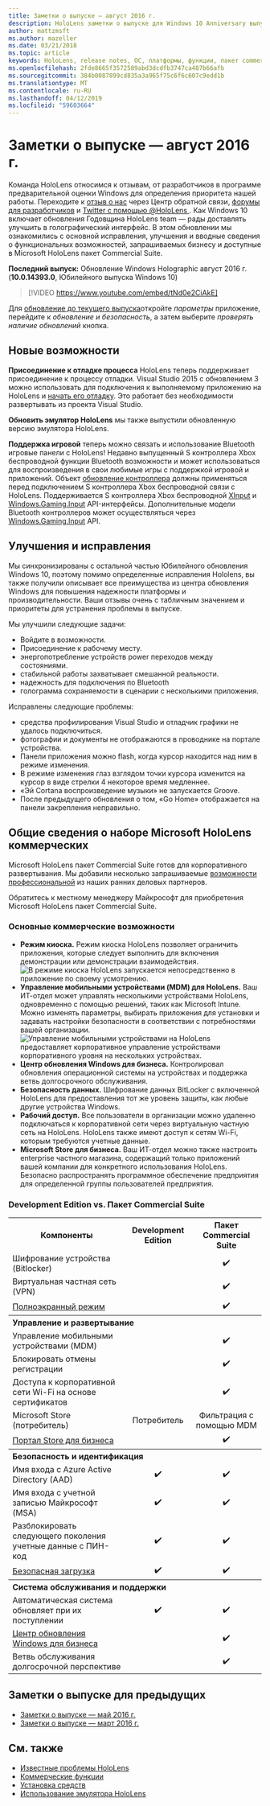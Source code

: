 ```yaml
---
title: Заметки о выпуске — август 2016 г.
description: HoloLens заметки о выпуске для Windows 10 Anniversary выпуска (осенью 2016 г.)
author: mattzmsft
ms.author: mazeller
ms.date: 03/21/2018
ms.topic: article
keywords: HoloLens, release notes, ОС, платформы, функции, пакет commercial suite
ms.openlocfilehash: 2fde8665f3572589abd3dcdfb3747ca487b66afb
ms.sourcegitcommit: 384b0087899cd835a3a965f75c6f6c607c9edd1b
ms.translationtype: MT
ms.contentlocale: ru-RU
ms.lasthandoff: 04/12/2019
ms.locfileid: "59603664"
---
```

# <a name="release-notes---august-2016"></a>Заметки о выпуске — август 2016 г.

Команда HoloLens относимся к отзывам, от разработчиков в программе предварительной оценки Windows для определения приоритета нашей работы. Переходите к [отзыв о нас](give-us-feedback.md) через Центр обратной связи, [форумы для разработчиков](https://forums.hololens.com) и [Twitter с помощью @HoloLens ](https://twitter.com/hololens). Как Windows 10 включает обновления Годовщина HoloLens team — рады доставлять улучшить в голографический интерфейс. В этом обновлении мы ознакомились с основной исправления, улучшения и вводные сведения о функциональных возможностей, запрашиваемых бизнесу и доступные в Microsoft HoloLens пакет Commercial Suite.

**Последний выпуск:** Обновление Windows Holographic август 2016 г. (**10.0.14393.0**, Юбилейного выпуска Windows 10)

>[!VIDEO https://www.youtube.com/embed/tNd0e2CiAkE]

Для [обновление до текущего выпуска](updating-hololens.md)откройте *параметры* приложение, перейдите к *обновление и безопасность*, а затем выберите *проверять наличие обновлений* кнопка.

## <a name="new-features"></a>Новые возможности

**Присоединение к отладке процесса** HoloLens теперь поддерживает присоединение к процессу отладки. Visual Studio 2015 с обновлением 3 можно использовать для подключения к выполняемому приложению на HoloLens и [начать его отладку](using-visual-studio.md#debugging-an-installed-or-running-app). Это работает без необходимости развертывать из проекта Visual Studio.

**Обновить эмулятор HoloLens** мы также выпустили обновленную версию эмулятора HoloLens.

**Поддержка игровой** теперь можно связать и использование Bluetooth игровые панели с HoloLens! Недавно выпущенный S контроллера Xbox беспроводной функции Bluetooth возможности и может использоваться для воспроизведения в свои любимые игры с поддержкой игровой и приложений. Объект [обновление контроллера](http://support.xbox.com/xbox-one/accessories/update-controller-for-stereo-headset-adapter) должны применяться перед подключением S контроллера Xbox беспроводной связи с HoloLens. Поддерживается S контроллера Xbox беспроводной [XInput](https://msdn.microsoft.com/library/windows/desktop/hh405053(v=vs.85).aspx) и [Windows.Gaming.Input](https://msdn.microsoft.com/library/windows/apps/windows.gaming.input.aspx) API-интерфейсы. Дополнительные модели Bluetooth контроллеров может осуществляться через [Windows.Gaming.Input](https://msdn.microsoft.com/library/windows/apps/windows.gaming.input.aspx) API.

## <a name="improvements-and-fixes"></a>Улучшения и исправления

Мы синхронизированы с остальной частью Юбилейного обновления Windows 10, поэтому помимо определенные исправления Hololens, вы также получили описывает все преимущества из центра обновления Windows для повышения надежности платформы и производительности. Ваши отзывы очень с табличным значением и приоритеты для устранения проблемы в выпуске.

Мы улучшили следующие задачи:
* Войдите в возможности.
* Присоединение к рабочему месту.
* энергопотребление устройств power переходов между состояниями.
* стабильной работы захватывает смешанной реальности.
* надежность для подключения по Bluetooth
* голограмма сохраняемости в сценарии с несколькими приложения.

Исправлены следующие проблемы:
* средства профилирования Visual Studio и отладчик графики не удалось подключиться.
* фотографии и документы не отображаются в проводнике на портале устройства.
* Панели приложения можно flash, когда курсор находится над ним в режиме изменения.
* В режиме изменения глаз взглядом точки курсора изменится на курсор в виде стрелки 4 некоторое время медленнее.
* «Эй Cortana воспроизведение музыки» не запускается Groove.
* После предыдущего обновления о том, «Go Home» отображается на панели закрепления неправильно.

## <a name="introducing-microsoft-hololens-commercial-suite"></a>Общие сведения о наборе Microsoft HoloLens коммерческих

Microsoft HoloLens пакет Commercial Suite готов для корпоративного развертывания. Мы добавили несколько запрашиваемые [возможности профессиональной](commercial-features.md) из наших ранних деловых партнеров.

Обратитесь к местному менеджеру Майкрософт для приобретения Microsoft HoloLens пакет Commercial Suite.

### <a name="key-commercial-features"></a>Основные коммерческие возможности 

* **Режим киоска.** Режим киоска HoloLens позволяет ограничить приложения, которые следует выполнить для включения демонстрации или демонстрации взаимодействия.<br>
  ![В режиме киоска HoloLens запускается непосредственно в приложение по своему усмотрению.](images/201608-kioskmode-400px.png)
* **Управление мобильными устройствами (MDM) для HoloLens.** Ваш ИТ-отдел может управлять несколькими устройствами HoloLens, одновременно с помощью решений, таких как Microsoft Intune. Можно изменять параметры, выбирать приложения для установки и задавать настройки безопасности в соответствии с потребностями вашей организации.<br>
  ![Управление мобильными устройствами на HoloLens предоставляет корпоративное управление устройствами корпоративного уровня на нескольких устройствах.](images/201608-enterprisemanagement-400px.png)
* **Центр обновления Windows для бизнеса.** Контролировал обновления операционной системы на устройствах и поддержка ветвь долгосрочного обслуживания.
* **Безопасность данных.** Шифрование данных BitLocker с включенной HoloLens для предоставления тот же уровень защиты, как любые другие устройства Windows.
* **Рабочий доступ.** Все пользователи в организации можно удаленно подключаться к корпоративной сети через виртуальную частную сеть на HoloLens. HoloLens также имеют доступ к сетям Wi-Fi, которым требуются учетные данные.
* **Microsoft Store для бизнеса.** Ваш ИТ-отдел можно также настроить enterprise частного магазина, содержащий только приложений вашей компании для конкретного использования HoloLens. Безопасно распространять программное обеспечение предприятия для определенной группы пользователей предприятия.

### <a name="development-edition-vs-commercial-suite"></a>Development Edition vs. Пакет Commercial Suite

<table>
<tr>
<th>Компоненты</th><th>Development Edition</th><th>Пакет Commercial Suite</th>
</tr><tr>
<td>Шифрование устройства (Bitlocker)</td><td></td><td style="text-align: center;">✔️</td>
</tr><tr>
<td>Виртуальная частная сеть (VPN)</td><td></td><td style="text-align: center;">✔️</td>
</tr><tr>
<td><a href="using-the-windows-device-portal.md#kiosk-mode">Полноэкранный режим</a></td><td></td><td style="text-align: center;">✔️</td>
</tr><tr>
<th colspan="3" style="text-align: left;"> Управление и развертывание</th>
</tr><tr>
<td>Управление мобильными устройствами (MDM)</td><td style="text-align: center;"></td><td style="text-align: center;">✔️</td>
</tr><tr>
<td>Блокировать отмены регистрации</td><td></td><td style="text-align: center;">✔️</td>
</tr><tr>
<td>Доступа к корпоративной сети Wi-Fi на основе сертификатов</td><td></td><td style="text-align: center;">✔️</td>
</tr><tr>
<td>Microsoft Store (потребитель)</td><td style="text-align: center;">Потребитель</td><td style="text-align: center;">Фильтрация с помощью MDM</td>
</tr><tr>
<td><a href="https://technet.microsoft.com/itpro/windows/manage/working-with-line-of-business-apps">Портал Store для бизнеса</a></td><td></td><td style="text-align: center;">✔️</td>
</tr><tr>
<th colspan="3" style="text-align: left;"> Безопасность и идентификация</th>
</tr><tr>
<td>Имя входа с Azure Active Directory (AAD)</td><td style="text-align: center;">✔️</td><td style="text-align: center;">✔️</td>
</tr><tr>
<td>Имя входа с учетной записью Майкрософт (MSA)</td><td style="text-align: center;">✔️</td><td style="text-align: center;">✔️</td>
</tr><tr>
<td>Разблокировать следующего поколения учетные данные с ПИН-код</td><td style="text-align: center;">✔️</td><td style="text-align: center;">✔️</td>
</tr><tr>
<td><a href="https://msdn.microsoft.com/windows/hardware/commercialize/manufacture/desktop/secure-boot-overview">Безопасная загрузка</a></td><td style="text-align: center;">✔️</td><td style="text-align: center;">✔️</td>
</tr><tr>
<th colspan="3" style="text-align: left;"> Система обслуживания и поддержки</th>
</tr><tr>
<td>Автоматическая система обновляет при их поступлении</td><td style="text-align: center;">✔️</td><td style="text-align: center;">✔️</td>
</tr><tr>
<td><a href="https://technet.microsoft.com/itpro/windows/plan/windows-update-for-business">Центр обновления Windows для бизнеса</a></td><td></td><td style="text-align: center;">✔️</td>
</tr><tr>
<td>Ветвь обслуживания долгосрочной перспективе</td><td></td><td style="text-align: center;">✔️</td>
</tr>
</table>

## <a name="prior-release-notes"></a>Заметки о выпуске для предыдущих
* [Заметки о выпуске — май 2016 г.](release-notes-may-2016.md)
* [Заметки о выпуске — март 2016 г.](release-notes-march-2016.md)

## <a name="see-also"></a>См. также
* [Известные проблемы HoloLens](hololens-known-issues.md)
* [Коммерческие функции](commercial-features.md)
* [Установка средств](install-the-tools.md)
* [Использование эмулятора HoloLens](using-the-hololens-emulator.md)
